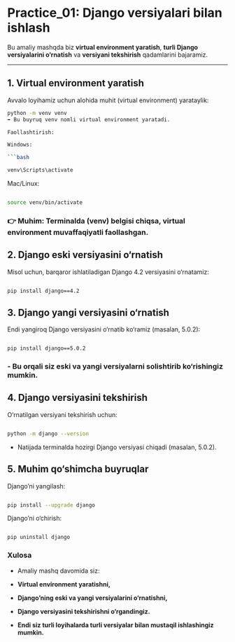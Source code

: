 # Practice_01: Django versiyalari bilan ishlash

Bu amaliy mashqda biz **virtual environment yaratish**, **turli Django versiyalarini o‘rnatish** va **versiyani tekshirish** qadamlarini bajaramiz.

---

## 1. Virtual environment yaratish

Avvalo loyihamiz uchun alohida muhit (virtual environment) yarataylik:

```bash
python -m venv venv
➡️ Bu buyruq venv nomli virtual environment yaratadi.

Faollashtirish:

Windows:

```bash

venv\Scripts\activate
```
Mac/Linux:

```bash

source venv/bin/activate
```
### 👉 Muhim: Terminalda (venv) belgisi chiqsa, virtual environment muvaffaqiyatli faollashgan.

## 2. Django eski versiyasini o‘rnatish
Misol uchun, barqaror ishlatiladigan Django 4.2 versiyasini o‘rnatamiz:

```bash

pip install django==4.2
```
## 3. Django yangi versiyasini o‘rnatish
Endi yangiroq Django versiyasini o‘rnatib ko‘ramiz (masalan, 5.0.2):

```bash

pip install django==5.0.2
```
### - Bu orqali siz eski va yangi versiyalarni solishtirib ko‘rishingiz mumkin.

## 4. Django versiyasini tekshirish
O‘rnatilgan versiyani tekshirish uchun:

```bash

python -m django --version
```
 - Natijada terminalda hozirgi Django versiyasi chiqadi (masalan, 5.0.2).

## 5. Muhim qo‘shimcha buyruqlar
Django’ni yangilash:

```bash

pip install --upgrade django
```
Django’ni o‘chirish:

```bash

pip uninstall django
```
### Xulosa
 - Amaliy mashq davomida siz:

- **Virtual environment yaratishni,**

- **Django’ning eski va yangi versiyalarini o‘rnatishni,**

- **Django versiyasini tekshirishni o‘rgandingiz.**

- **Endi siz turli loyihalarda turli versiyalar bilan mustaqil ishlashingiz mumkin.** 
